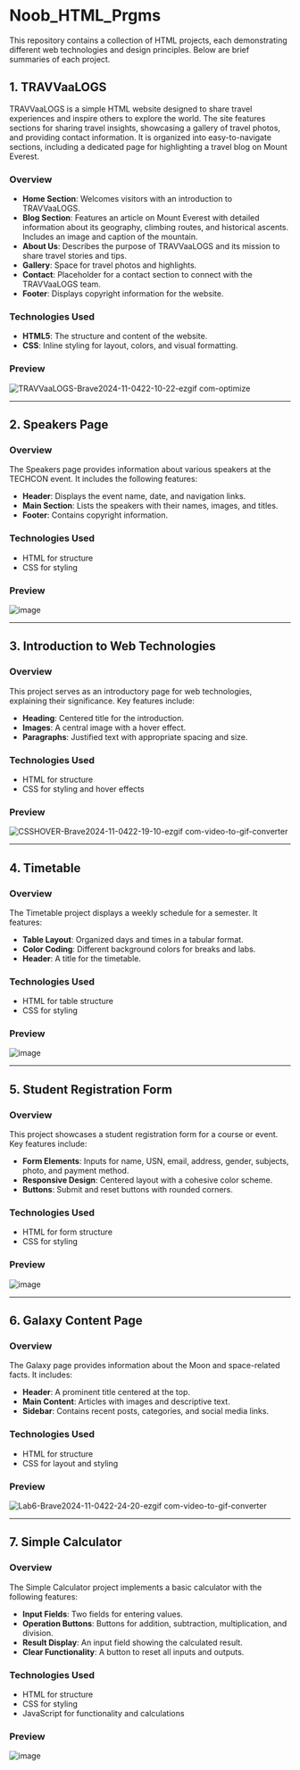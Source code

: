 # Noob_HTML_Prgms


This repository contains a collection of HTML projects, each demonstrating different web technologies and design principles. Below are brief summaries of each project.

## 1. TRAVVaaLOGS

TRAVVaaLOGS is a simple HTML website designed to share travel experiences and inspire others to explore the world. The site features sections for sharing travel insights, showcasing a gallery of travel photos, and providing contact information. It is organized into easy-to-navigate sections, including a dedicated page for highlighting a travel blog on Mount Everest.

### Overview

- **Home Section**: Welcomes visitors with an introduction to TRAVVaaLOGS.
- **Blog Section**: Features an article on Mount Everest with detailed information about its geography, climbing routes, and historical ascents. Includes an image and caption of the mountain.
- **About Us**: Describes the purpose of TRAVVaaLOGS and its mission to share travel stories and tips.
- **Gallery**: Space for travel photos and highlights.
- **Contact**: Placeholder for a contact section to connect with the TRAVVaaLOGS team.
- **Footer**: Displays copyright information for the website.

### Technologies Used

- **HTML5**: The structure and content of the website.
- **CSS**: Inline styling for layout, colors, and visual formatting.
### Preview
![TRAVVaaLOGS-Brave2024-11-0422-10-22-ezgif com-optimize](https://github.com/user-attachments/assets/ce0d1bee-be04-4b7e-8601-8d8becae56c8)

---

## 2. Speakers Page

### Overview
The Speakers page provides information about various speakers at the TECHCON event. It includes the following features:

- **Header**: Displays the event name, date, and navigation links.
- **Main Section**: Lists the speakers with their names, images, and titles.
- **Footer**: Contains copyright information.

### Technologies Used
- HTML for structure
- CSS for styling
### Preview
![image](https://github.com/user-attachments/assets/cf85f90c-713e-49e3-b461-12a96846ffd8)


---

## 3. Introduction to Web Technologies

### Overview
This project serves as an introductory page for web technologies, explaining their significance. Key features include:

- **Heading**: Centered title for the introduction.
- **Images**: A central image with a hover effect.
- **Paragraphs**: Justified text with appropriate spacing and size.

### Technologies Used
- HTML for structure
- CSS for styling and hover effects

### Preview
![CSSHOVER-Brave2024-11-0422-19-10-ezgif com-video-to-gif-converter](https://github.com/user-attachments/assets/8ccdb9f4-63a5-404a-9d6a-7df78e9d824d)

---

## 4. Timetable

### Overview
The Timetable project displays a weekly schedule for a semester. It features:

- **Table Layout**: Organized days and times in a tabular format.
- **Color Coding**: Different background colors for breaks and labs.
- **Header**: A title for the timetable.

### Technologies Used
- HTML for table structure
- CSS for styling

### Preview
![image](https://github.com/user-attachments/assets/dc897073-67b2-4574-9203-dba44a82c587)

---

## 5. Student Registration Form

### Overview
This project showcases a student registration form for a course or event. Key features include:

- **Form Elements**: Inputs for name, USN, email, address, gender, subjects, photo, and payment method.
- **Responsive Design**: Centered layout with a cohesive color scheme.
- **Buttons**: Submit and reset buttons with rounded corners.

### Technologies Used
- HTML for form structure
- CSS for styling

### Preview
![image](https://github.com/user-attachments/assets/5e4c992b-ef8c-4f54-b981-d44e2131b45f)

---

## 6. Galaxy Content Page

### Overview
The Galaxy page provides information about the Moon and space-related facts. It includes:

- **Header**: A prominent title centered at the top.
- **Main Content**: Articles with images and descriptive text.
- **Sidebar**: Contains recent posts, categories, and social media links.

### Technologies Used
- HTML for structure
- CSS for layout and styling

### Preview
![Lab6-Brave2024-11-0422-24-20-ezgif com-video-to-gif-converter](https://github.com/user-attachments/assets/012d8dbd-420a-4dc3-8416-31fc19d73529)

---

## 7. Simple Calculator

### Overview
The Simple Calculator project implements a basic calculator with the following features:

- **Input Fields**: Two fields for entering values.
- **Operation Buttons**: Buttons for addition, subtraction, multiplication, and division.
- **Result Display**: An input field showing the calculated result.
- **Clear Functionality**: A button to reset all inputs and outputs.

### Technologies Used
- HTML for structure
- CSS for styling
- JavaScript for functionality and calculations

### Preview
![image](https://github.com/user-attachments/assets/10da8724-b5f5-429e-b83e-11dff8858676)

